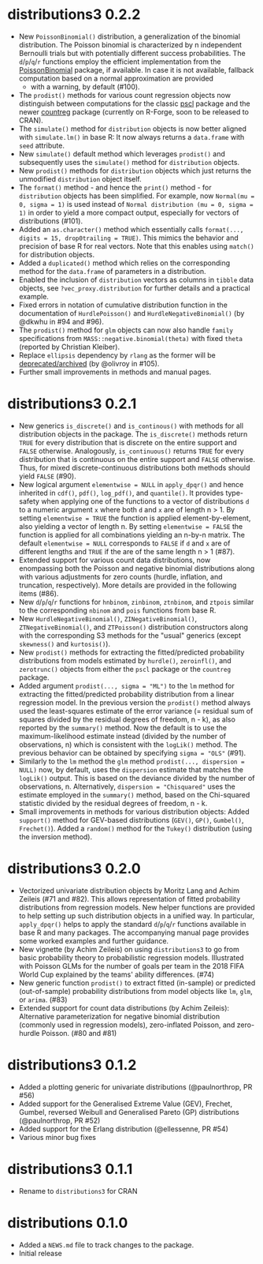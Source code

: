 # distributions3 0.2.2

- New `PoissonBinomial()` distribution, a generalization of the binomial distribution. The Poisson
  binomial is characterized by n independent Bernoulli trials but with potentially different
  success probabilities. The `d`/`p`/`q`/`r` functions employ the efficient implementation from
  the [PoissonBinomial](https://CRAN.R-project.org/package=PoissonBinomial) package, if available.
  In case it is not available, fallback computation based on a normal approximation are provided
  - with a warning, by default (#100).
- The `prodist()` methods for various count regression objects now distinguish between computations
  for the classic [pscl](https://CRAN.R-project.org/package=pscl) package and the newer
  [countreg](https://R-Forge.R-project.org/projects/countreg/) package (currently on R-Forge, soon
  to be released to CRAN).
- The `simulate()` method for `distribution` objects is now better aligned with `simulate.lm()`
  in base R: It now always returns a `data.frame` with `seed` attribute.
- New `simulate()` default method which leverages `prodist()` and subsequently uses the
  `simulate()` method for `distribution` objects.
- New `prodist()` methods for `distribution` objects which just returns the unmodified
  `distribution` object itself.
- The `format()` method - and hence the `print()` method - for `distribution` objects has been
  simplified. For example, now `Normal(mu = 0, sigma = 1)` is used instead of
  `Normal distribution (mu = 0, sigma = 1)` in order to yield a more compact output, especially
  for vectors of distributions (#101).
- Added an `as.character()` method which essentially calls `format(..., digits = 15, drop0trailing = TRUE)`.
  This mimics the behavior and precision of base R for real vectors. Note that this enables
  using `match()` for distribution objects.
- Added a `duplicated()` method which relies on the corresponding method for the `data.frame`
  of parameters in a distribution.
- Enabled the inclusion of `distribution` vectors as columns in `tibble` data objects, see
  `?vec_proxy.distribution` for further details and a practical example.
- Fixed errors in notation of cumulative distribution function in the documentation of
  `HurdlePoisson()` and `HurdleNegativeBinomial()` (by @dkwhu in #94 and #96).
- The `prodist()` method for `glm` objects can now also handle `family` specifications from
  `MASS::negative.binomial(theta)` with fixed `theta` (reported by Christian Kleiber).
- Replace `ellipsis` dependency by `rlang` as the former will be
  [deprecated/archived](https://rlang.r-lib.org/news/index.html#argument-intake-1-0-0)
  (by @olivroy in #105).
- Further small improvements in methods and manual pages.


# distributions3 0.2.1

- New generics `is_discrete()` and `is_continous()` with methods for all distribution objects
  in the package. The `is_discrete()` methods return `TRUE` for every distribution that is discrete
  on the entire support and `FALSE` otherwise. Analogously, `is_continuous()` returns `TRUE` for
  every distribution that is continuous on the entire support and `FALSE` otherwise. Thus, for
  mixed discrete-continuous distributions both methods should yield `FALSE` (#90).
- New logical argument `elementwise = NULL` in `apply_dpqr()` and hence inherited in
  `cdf()`, `pdf()`, `log_pdf()`, and `quantile()`. It provides type-safety when
  applying one of the functions to a vector of distributions `d` to a numeric
  argument `x` where both `d` and `x` are of length n > 1. By setting `elementwise = TRUE`
  the function is applied element-by-element, also yielding a vector of length n.
  By setting `elementwise = FALSE` the function is applied for all combinations
  yielding an n-by-n matrix. The default `elementwise = NULL` corresponds to `FALSE`
  if `d` and `x` are of different lengths and `TRUE` if the are of the same length
  n > 1 (#87).
- Extended support for various count data distributions, now enompassing both the Poisson
  and negative binomial distributions along with various adjustments for zero counts
  (hurdle, inflation, and truncation, respectively). More details are provided in the
  following items (#86).
- New `d`/`p`/`q`/`r` functions for `hnbinom`, `zinbinom`, `ztnbinom`, and `ztpois` similar
  to the corresponding `nbinom` and `pois` functions from base R.
- New `HurdleNegativeBinomial()`, `ZINegativeBinomial()`, `ZTNegativeBinomial()`, and
  `ZTPoisson()` distribution constructors along with the corresponding S3 methods for the
  "usual" generics (except `skewness()` and `kurtosis()`).
- New `prodist()` methods for extracting the fitted/predicted probability distributions from
  models estimated by `hurdle()`, `zeroinfl()`, and `zerotrunc()` objects from either the
  `pscl` package or the `countreg` package.
- Added argument `prodist(..., sigma = "ML")` to the `lm` method for extracting the
  fitted/predicted probability distribution from a linear regression model. In the previous
  version the `prodist()` method always used the least-squares estimate of the error variance
  (= residual sum of squares divided by the residual degrees of freedom, n - k), as also
  reported by the `summary()` method. Now the default is to use the maximum-likelihood estimate
  instead (divided by the number of observations, n) which is consistent with the `logLik()`
  method. The previous behavior can be obtained by specifying `sigma = "OLS"` (#91).
- Similarly to the `lm` method the `glm` method `prodist(..., dispersion = NULL)` now, by
  default, uses the `dispersion` estimate that matches the `logLik()` output. This is based
  on the deviance divided by the number of observations, n. Alternatively,
  `dispersion = "Chisquared"` uses the estimate employed in the `summary()` method,
  based on the Chi-squared statistic divided by the residual degrees of freedom, n - k.
- Small improvements in methods for various distribution objects: Added `support()` method
  for GEV-based distributions (`GEV()`, `GP()`, `Gumbel()`, `Frechet()`). Added a
  `random()` method for the `Tukey()` distribution (using the inversion method).


# distributions3 0.2.0

- Vectorized univariate distribution objects by Moritz Lang and Achim Zeileis (#71 and #82).
  This allows representation of fitted probability distributions from regression models.
  New helper functions are provided to help setting up such distribution objects in
  a unified way. In particular, `apply_dpqr()` helps to apply the standard `d`/`p`/`q`/`r` functions
  available in base R and many packages. The accompanying manual page provides some
  worked examples and further guidance.
- New vignette (by Achim Zeileis) on using `distributions3` to go from basic probability
  theory to probabilistic regression models. Illustrated with Poisson GLMs for the
  number of goals per team in the 2018 FIFA World Cup explained by the teams' ability
  differences. (#74)
- New generic function `prodist()` to extract fitted (in-sample) or predicted (out-of-sample)
  probability distributions from model objects like `lm`, `glm`, or `arima`. (#83)
- Extended support for count data distributions (by Achim Zeileis): Alternative
  parameterization for negative binomial distribution (commonly used in regression models),
  zero-inflated Poisson, and zero-hurdle Poisson. (#80 and #81)


# distributions3 0.1.2

- Added a plotting generic for univariate distributions (@paulnorthrop, PR #56)
- Added support for the Generalised Extreme Value (GEV), Frechet, Gumbel, reversed Weibull and Generalised Pareto (GP) distributions (@paulnorthrop, PR #52)
- Added support for the Erlang distribution (@ellessenne, PR #54)
- Various minor bug fixes


# distributions3 0.1.1

- Rename to `distributions3` for CRAN


# distributions 0.1.0

- Added a `NEWS.md` file to track changes to the package.
- Initial release
